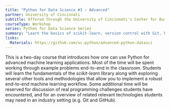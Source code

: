 ```yaml
---
title: "Python for Data Science #3 – Advanced"
partner: University of Cincinnati
subtitle: Offered through the University of Cincinnati's Center for Business Analytics
courseType: Workshop
series: Python for Data Science Series
summary: "Learn the basics of scikit-learn, version control with Git, building modular applications, and more, as we work through a real ML modeling problem together."
links:
  Materials: https://github.com/uc-python/advanced-python-datasci
---
```

This is a two-day course that introduces how one can use Python for advanced machine learning applications.
Most of the time will be spent working through example problems end-to-end in the classroom.
Students will learn the fundamentals of the *scikit-learn* library along with exploring several other tools and methodologies that allow you to implement a robust end-to-end machine learning workflow.
Some additional time will be reserved for discussion of real programming challenges students have encountered, and for an overview of related relevant technologies students may need in an industry setting (e.g. Git and GitHub).
